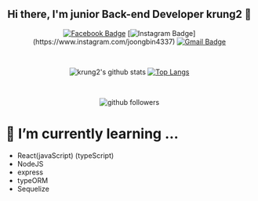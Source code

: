<div align = center>

## Hi there, I'm junior Back-end Developer krung2 👋

[![Facebook Badge](https://img.shields.io/badge/-Facebook-1877f2?style=flat-square&logo=facebook&logoColor=white&link=https://www.facebook.com/profile.php?id=100010144092898)](https://www.facebook.com/profile.php?id=100010144092898)
[![Instagram Badge](https://img.shields.io/badge/-Instagram-dd2a7b?style=flat-square&logo=instagram&logoColor=white&link=https://www.instagram.com/joongbin4337?)](https://www.instagram.com/joongbin4337)
[![Gmail Badge](https://img.shields.io/badge/-Gmail-c14438?style=flat-square&logo=Gmail&logoColor=white&link=mailto:jungbin4337@gmail.com)](mailto:jungbin4337@gmail.com) 
<!--
[![discord ](https://img.shields.io/badge/-7289da?style=flat-square&logo=discord&logoColor=white&link=https://discordapp.com/users/?)](https://discordapp.com/users//)
-->

<br/>

![krung2's github stats](https://github-readme-stats.vercel.app/api?username=krung2&count_private=true&show_icons=true&theme=vue)
[![Top Langs](https://github-readme-stats.vercel.app/api/top-langs/?username=krung2)](https://github.com/anuraghazra/github-readme-stats)

<br/>

![github followers](https://img.shields.io/github/followers/krung2?style=social)


</div>



<!--
**jungbin0722/jungbin0722** is a ✨ _special_ ✨ repository because its `README.md` (this file) appears on your GitHub profile.

Here are some ideas to get you started:

- 🔭 I’m currently working on ...
- 👯 I’m looking to collaborate on ...
- 🤔 I’m looking for help with ...
- 💬 Ask me about ...
- 📫 How to reach me: ...
- 😄 Pronouns: ...
- ⚡ Fun fact: ...
-->



# 🌱 I’m currently learning ... 
  - React(javaScript) (typeScript)
  - NodeJS
  - express
  - typeORM
  - Sequelize
